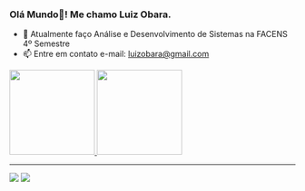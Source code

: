 ### Olá Mundo👋! Me chamo Luiz Obara.

- 🌱 Atualmente faço Análise e Desenvolvimento de Sistemas na FACENS 4º Semestre
- 📫 Entre em contato e-mail: luizobara@gmail.com

<div align="start">
  <a href="https://github.com/GustavoObara"><img height="150em" src="https://github-readme-stats.vercel.app/api?username=Gustavoobara&show_icons=true&theme=transparent&include_all_commits=true&count_private=true"/>
  <a href="https://github.com/GustavoObara"><img height="150em" src="https://github-readme-stats.vercel.app/api/top-langs/?username=GustavoObara&layout=compact&theme=transparent"/>
</div>
  
<hr>
  
<div>
  <!-- <a href="https://instagram.com/luizobara" target="_blank"><img src="https://img.shields.io/badge/-Instagram-%23E4405F?style=for-the-badge&logo=instagram&logoColor=white" target="_blank"></a>
  #<a href="https://discord.gg/wGhJEYF3" target="_blank"><img src="https://img.shields.io/badge/Discord-7289DA?style=for-the-badge&logo=discord&logoColor=white" target="_blank"></a> -->
  <a href="https://www.linkedin.com/in/luiz-obara-544945218/" target="_blank"><img src="https://img.shields.io/badge/-LinkedIn-%230077B5?style=for-the-badge&logo=linkedin&logoColor=white" target="_blank"></a>
  <a href = "mailto:luizobara@gmail.com"><img src="https://img.shields.io/badge/-Gmail-%23333?style=for-the-badge&logo=gmail&logoColor=white" target="_blank"></a>
</div>
